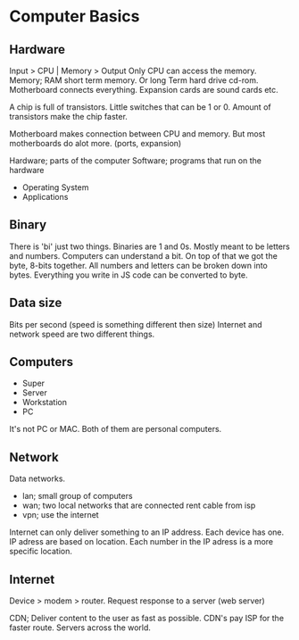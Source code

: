 # Computer Basics

## Hardware
Input > CPU |  Memory > Output 
Only CPU can access the memory. Memory; RAM short term memory. Or long Term hard drive cd-rom.
Motherboard connects everything. Expansion cards are sound cards etc.

A chip is full of transistors. Little switches that can be 1 or 0. Amount of transistors make the chip faster.

Motherboard makes connection between CPU and memory. But most motherboards do alot more. (ports, expansion)

Hardware; parts of the computer
Software; programs that run on the hardware
* Operating System
* Applications

## Binary
There is 'bi' just two things. Binaries are 1 and 0s. Mostly meant to be letters and numbers.
Computers can understand a bit. On top of that we got the byte, 8-bits together. All numbers and letters can be broken down into bytes. Everything you write in JS code can be converted to byte.

## Data size
Bits per second (speed is something different then size) Internet and network speed are two different things.

## Computers
* Super
* Server
* Workstation
* PC

It's not PC or MAC. Both of them are personal computers.

## Network
Data networks.
* lan; small group of computers
* wan; two local networks that are connected rent cable from isp
* vpn; use the internet

Internet can only deliver something to an IP address. Each device has one. IP adress are based on location. Each number in the IP adress is a more specific location.

## Internet
Device > modem > router. Request response to a server (web server)

CDN; Deliver content to the user as fast as possible. CDN's pay ISP for the faster route. Servers across the world.